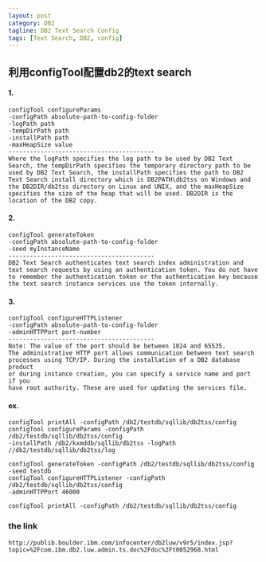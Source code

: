 ```yaml
---
layout: post
category: DB2
tagline: DB2 Text Search Config
tags: [Text Search, DB2, config]
---
```

## 利用configTool配置db2的text search

#### 1.
    configTool configureParams 
    -configPath absolute-path-to-config-folder 
    -logPath path 
    -tempDirPath path 
    -installPath path
    -maxHeapSize value
    -----------------------------------------
    Where the logPath specifies the log path to be used by DB2 Text Search, the tempDirPath specifies the temporary directory path to be used by DB2 Text Search, the installPath specifies the path to DB2 Text Search install directory which is DB2PATH\db2tss on Windows and the DB2DIR/db2tss directory on Linux and UNIX, and the maxHeapSize specifies the size of the heap that will be used. DB2DIR is the location of the DB2 copy.
#### 2.
    configTool generateToken 
    -configPath absolute-path-to-config-folder 
    -seed myInstanceName
    -----------------------------------------
    DB2 Text Search authenticates text search index administration and text search requests by using an authentication token. You do not have to remember the authentication token or the authentication key because the text search instance services use the token internally.
#### 3.
    configTool configureHTTPListener  
    -configPath absolute-path-to-config-folder 
    -adminHTTPPort port-number 
    -----------------------------------------
    Note: The value of the port should be between 1024 and 65535.
    The administrative HTTP port allows communication between text search 
    processes using TCP/IP. During the installation of a DB2 database product 
    or during instance creation, you can specify a service name and port if you 
    have root authority. These are used for updating the services file.

#### ex.
    configTool printAll -configPath /db2/testdb/sqllib/db2tss/config
    configTool configureParams -configPath /db2/testdb/sqllib/db2tss/config 
    -installPath /db2/kxmddb/sqllib/db2tss -logPath //db2/testdb/sqllib/db2tss/log

    configTool generateToken -configPath /db2/testdb/sqllib/db2tss/config -seed testdb
    configTool configureHTTPListener -configPath /db2/testdb/sqllib/db2tss/config 
    -adminHTTPPort 46000

    configTool printAll -configPath /db2/testdb/sqllib/db2tss/config


### the link
    http://publib.boulder.ibm.com/infocenter/db2luw/v9r5/index.jsp?topic=%2Fcom.ibm.db2.luw.admin.ts.doc%2Fdoc%2Ft0052968.html